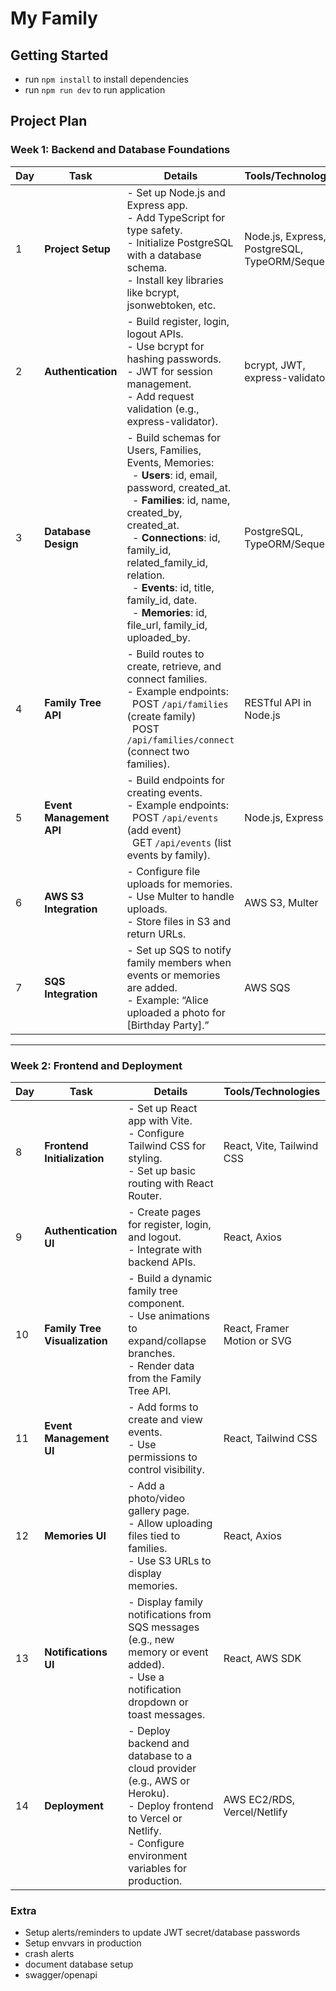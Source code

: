 # My Family

## Getting Started

- run `npm install` to install dependencies
- run `npm run dev` to run application

## Project Plan

### **Week 1: Backend and Database Foundations**

| Day | Task                     | Details                                                                                                                                                                                                                                                                                                                                                                                          | Tools/Technologies                              |
| --- | ------------------------ | ------------------------------------------------------------------------------------------------------------------------------------------------------------------------------------------------------------------------------------------------------------------------------------------------------------------------------------------------------------------------------------------------ | ----------------------------------------------- |
| 1   | **Project Setup**        | - Set up Node.js and Express app.<br>- Add TypeScript for type safety.<br>- Initialize PostgreSQL with a database schema.<br>- Install key libraries like bcrypt, jsonwebtoken, etc.                                                                                                                                                                                                             | Node.js, Express, PostgreSQL, TypeORM/Sequelize |
| 2   | **Authentication**       | - Build register, login, logout APIs.<br>- Use bcrypt for hashing passwords.<br>- JWT for session management.<br>- Add request validation (e.g., express-validator).                                                                                                                                                                                                                             | bcrypt, JWT, express-validator                  |
| 3   | **Database Design**      | - Build schemas for Users, Families, Events, Memories:<br>&nbsp;&nbsp;- **Users**: id, email, password, created_at.<br>&nbsp;&nbsp;- **Families**: id, name, created_by, created_at.<br>&nbsp;&nbsp;- **Connections**: id, family_id, related_family_id, relation.<br>&nbsp;&nbsp;- **Events**: id, title, family_id, date.<br>&nbsp;&nbsp;- **Memories**: id, file_url, family_id, uploaded_by. | PostgreSQL, TypeORM/Sequelize                   |
| 4   | **Family Tree API**      | - Build routes to create, retrieve, and connect families.<br>- Example endpoints:<br>&nbsp;&nbsp;POST `/api/families` (create family)<br>&nbsp;&nbsp;POST `/api/families/connect` (connect two families).                                                                                                                                                                                        | RESTful API in Node.js                          |
| 5   | **Event Management API** | - Build endpoints for creating events.<br>- Example endpoints:<br>&nbsp;&nbsp;POST `/api/events` (add event)<br>&nbsp;&nbsp;GET `/api/events` (list events by family).                                                                                                                                                                                                                           | Node.js, Express                                |
| 6   | **AWS S3 Integration**   | - Configure file uploads for memories.<br>- Use Multer to handle uploads.<br>- Store files in S3 and return URLs.                                                                                                                                                                                                                                                                                | AWS S3, Multer                                  |
| 7   | **SQS Integration**      | - Set up SQS to notify family members when events or memories are added.<br>- Example: “Alice uploaded a photo for [Birthday Party].”                                                                                                                                                                                                                                                            | AWS SQS                                         |

---

### **Week 2: Frontend and Deployment**

| Day | Task                          | Details                                                                                                                                                                  | Tools/Technologies          |
| --- | ----------------------------- | ------------------------------------------------------------------------------------------------------------------------------------------------------------------------ | --------------------------- |
| 8   | **Frontend Initialization**   | - Set up React app with Vite.<br>- Configure Tailwind CSS for styling.<br>- Set up basic routing with React Router.                                                      | React, Vite, Tailwind CSS   |
| 9   | **Authentication UI**         | - Create pages for register, login, and logout.<br>- Integrate with backend APIs.                                                                                        | React, Axios                |
| 10  | **Family Tree Visualization** | - Build a dynamic family tree component.<br>- Use animations to expand/collapse branches.<br>- Render data from the Family Tree API.                                     | React, Framer Motion or SVG |
| 11  | **Event Management UI**       | - Add forms to create and view events.<br>- Use permissions to control visibility.                                                                                       | React, Tailwind CSS         |
| 12  | **Memories UI**               | - Add a photo/video gallery page.<br>- Allow uploading files tied to families.<br>- Use S3 URLs to display memories.                                                     | React, Axios                |
| 13  | **Notifications UI**          | - Display family notifications from SQS messages (e.g., new memory or event added).<br>- Use a notification dropdown or toast messages.                                  | React, AWS SDK              |
| 14  | **Deployment**                | - Deploy backend and database to a cloud provider (e.g., AWS or Heroku).<br>- Deploy frontend to Vercel or Netlify.<br>- Configure environment variables for production. | AWS EC2/RDS, Vercel/Netlify |

### Extra

- Setup alerts/reminders to update JWT secret/database passwords
- Setup envvars in production
- crash alerts
- document database setup
- swagger/openapi
